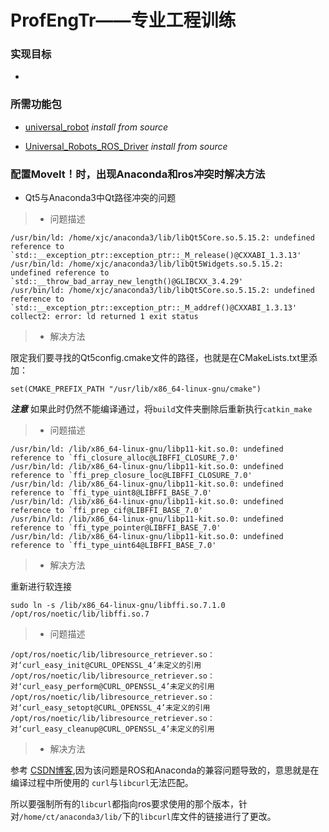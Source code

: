 # ProfEngTr——专业工程训练
### 实现目标 
* 
### 所需功能包 
* [universal_robot](https://gitcode.com/mirrors/ros-industrial/universal_robot/overview?utm_source=csdn_github_accelerator) _*install from source*_




* [Universal_Robots_ROS_Driver](https://github.com/UniversalRobots/Universal_Robots_ROS_Driver/tree/master) _*install from source*_ 

### 配置MoveIt！时，出现Anaconda和ros冲突时解决方法
* Qt5与Anaconda3中Qt路径冲突的问题
>+ 问题描述

    /usr/bin/ld: /home/xjc/anaconda3/lib/libQt5Core.so.5.15.2: undefined reference to `std::__exception_ptr::exception_ptr::_M_release()@CXXABI_1.3.13'
    /usr/bin/ld: /home/xjc/anaconda3/lib/libQt5Widgets.so.5.15.2: undefined reference to `std::__throw_bad_array_new_length()@GLIBCXX_3.4.29'
    /usr/bin/ld: /home/xjc/anaconda3/lib/libQt5Core.so.5.15.2: undefined reference to `std::__exception_ptr::exception_ptr::_M_addref()@CXXABI_1.3.13'
    collect2: error: ld returned 1 exit status
>+ 解决方法 


限定我们要寻找的Qt5config.cmake文件的路径，也就是在CMakeLists.txt里添加：
    
    set(CMAKE_PREFIX_PATH "/usr/lib/x86_64-linux-gnu/cmake")
***注意*** 如果此时仍然不能编译通过，将`build`文件夹删除后重新执行`catkin_make`
>+ 问题描述

    /usr/bin/ld: /lib/x86_64-linux-gnu/libp11-kit.so.0: undefined reference to `ffi_closure_alloc@LIBFFI_CLOSURE_7.0'
    /usr/bin/ld: /lib/x86_64-linux-gnu/libp11-kit.so.0: undefined reference to `ffi_prep_closure_loc@LIBFFI_CLOSURE_7.0'
    /usr/bin/ld: /lib/x86_64-linux-gnu/libp11-kit.so.0: undefined reference to `ffi_type_uint8@LIBFFI_BASE_7.0'
    /usr/bin/ld: /lib/x86_64-linux-gnu/libp11-kit.so.0: undefined reference to `ffi_prep_cif@LIBFFI_BASE_7.0'
    /usr/bin/ld: /lib/x86_64-linux-gnu/libp11-kit.so.0: undefined reference to `ffi_type_pointer@LIBFFI_BASE_7.0'
    /usr/bin/ld: /lib/x86_64-linux-gnu/libp11-kit.so.0: undefined reference to `ffi_type_uint64@LIBFFI_BASE_7.0'
>+ 解决方法 

重新进行软连接

    sudo ln -s /lib/x86_64-linux-gnu/libffi.so.7.1.0 /opt/ros/noetic/lib/libffi.so.7
>+ 问题描述

    /opt/ros/noetic/lib/libresource_retriever.so：对‘curl_easy_init@CURL_OPENSSL_4’未定义的引用
    /opt/ros/noetic/lib/libresource_retriever.so：对‘curl_easy_perform@CURL_OPENSSL_4’未定义的引用
    /opt/ros/noetic/lib/libresource_retriever.so：对‘curl_easy_setopt@CURL_OPENSSL_4’未定义的引用
    /opt/ros/noetic/lib/libresource_retriever.so：对‘curl_easy_cleanup@CURL_OPENSSL_4’未定义的引用
>+ 解决方法

参考 [CSDN博客][1],因为该问题是ROS和Anaconda的兼容问题导致的，意思就是在编译过程中所使用的  `curl`与`libcurl`无法匹配。

所以要强制所有的`libcurl`都指向ros要求使用的那个版本，针对`/home/ct/anaconda3/lib/`下的`libcurl`库文件的链接进行了更改。




[1]: https://blog.csdn.net/weixin_44646763/article/details/128465671
